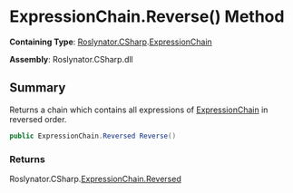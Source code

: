 # ExpressionChain\.Reverse\(\) Method

**Containing Type**: [Roslynator.CSharp](../../README.md)\.[ExpressionChain](../README.md)

**Assembly**: Roslynator\.CSharp\.dll

## Summary

Returns a chain which contains all expressions of [ExpressionChain](../README.md) in reversed order\.

```csharp
public ExpressionChain.Reversed Reverse()
```

### Returns

Roslynator\.CSharp\.[ExpressionChain.Reversed](../Reversed/README.md)

